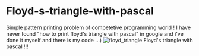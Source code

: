 # Floyd-s-triangle-with-pascal
Simple pattern printing problem of competetive programming world ! I have never found "how to print floyd's triangle with pascal" in google and i've done it myself and there is my code ...) 
![floyd_triangle](https://user-images.githubusercontent.com/79990657/170505171-a277d631-e719-409c-8b87-aa025d20ac5e.jpg)
Floyd's triangle with pascal !!!
